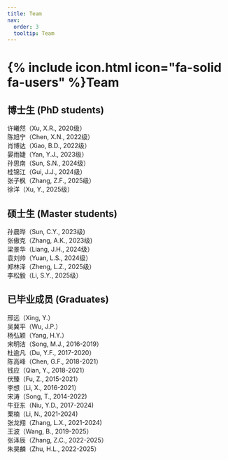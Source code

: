 ```yaml
---
title: Team
nav:
  order: 3
  tooltip: Team
---
```


# {% include icon.html icon="fa-solid fa-users" %}Team

## 博士生 (PhD students)

许曦然（Xu, X.R., 2020级）  
陈旭宁（Chen, X.N., 2022级）  
肖博达（Xiao, B.D., 2022级）  
晏雨婕（Yan, Y.J., 2023级）  
孙思南（Sun, S.N., 2024级）  
桂锦江（Gui, J.J., 2024级）  
张子枫（Zhang, Z.F., 2025级）  
徐洋（Xu, Y., 2025级）

## 硕士生 (Master students)
  
孙晨晔（Sun, C.Y., 2023级)  
张傲克（Zhang, A.K., 2023级)  
梁景华（Liang, J.H., 2024级）  
袁刘帅（Yuan, L.S., 2024级）  
郑林泽（Zheng, L.Z., 2025级）  
李松毅（Li, S.Y., 2025级）  

## 已毕业成员 (Graduates)

邢远（Xing, Y.）  
吴冀平（Wu, J.P.）  
杨弘颖（Yang, H.Y.）  
宋明洁（Song, M.J., 2016-2019）  
杜逾凡（Du, Y.F., 2017-2020）  
陈高峰（Chen, G.F., 2018-2021）  
钱应（Qian, Y., 2018-2021）  
伏臻（Fu, Z., 2015-2021）  
李想（Li, X., 2016-2021）  
宋涛（Song, T., 2014-2022)  
牛亚东（Niu, Y.D., 2017-2024)  
栗楠（Li, N., 2021-2024)  
张龙翔（Zhang, L.X., 2021-2024)  
王波（Wang, B., 2019-2025）  
张泽辰（Zhang, Z.C., 2022-2025）   
朱昊麟（Zhu, H.L., 2022-2025）
